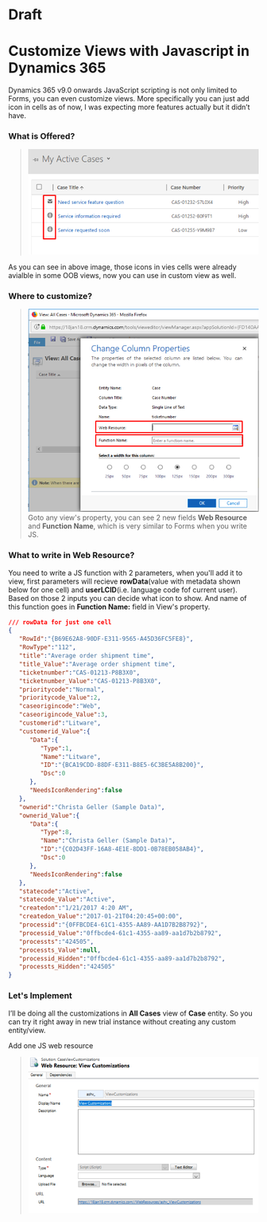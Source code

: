 # Draft

# Customize Views with Javascript in Dynamics 365

Dynamics 365 v9.0 onwards JavaScript scripting is not only limited to Forms, you can even customize views. More specifically you can just add icon in cells as of now, I was expecting more features actually but it didn’t have.


### What is Offered?
> ![1_OOB_Icons.png](1_OOB_Icons.png)

As you can see in above image, those icons in vies cells were already avialble in some OOB views, now you can use in custom view as well.

### Where to customize?
> ![2_View_Properties.png](2_View_Properties.png)
Goto any view's property, you can see 2 new fields **Web Resource** and **Function Name**, which is very similar to Forms when you write JS.

### What to write in Web Resource?
You need to write a JS function with 2 parameters, when you'll add it to view, first parameters will recieve **rowData**(value with metadata shown below for one cell) and **userLCID**(i.e. language code fof current user).
Based on those 2 inputs you can decide what icon to show. And name of this function goes in **Function Name:** field in View's property.

```json
/// rowData for just one cell
{
   "RowId":"{B69E62A8-90DF-E311-9565-A45D36FC5FE8}",
   "RowType":"112",
   "title":"Average order shipment time",
   "title_Value":"Average order shipment time",
   "ticketnumber":"CAS-01213-P8B3X0",
   "ticketnumber_Value":"CAS-01213-P8B3X0",
   "prioritycode":"Normal",
   "prioritycode_Value":2,
   "caseorigincode":"Web",
   "caseorigincode_Value":3,
   "customerid":"Litware",
   "customerid_Value":{
      "Data":{
         "Type":1,
         "Name":"Litware",
         "ID":"{BCA19CDD-88DF-E311-B8E5-6C3BE5A8B200}",
         "Dsc":0
      },
      "NeedsIconRendering":false
   },
   "ownerid":"Christa Geller (Sample Data)",
   "ownerid_Value":{
      "Data":{
         "Type":8,
         "Name":"Christa Geller (Sample Data)",
         "ID":"{C02D43FF-16A8-4E1E-8DD1-0B78EB058AB4}",
         "Dsc":0
      },
      "NeedsIconRendering":false
   },
   "statecode":"Active",
   "statecode_Value":"Active",
   "createdon":"1/21/2017 4:20 AM",
   "createdon_Value":"2017-01-21T04:20:45+00:00",
   "processid":"{0FFBCDE4-61C1-4355-AA89-AA1D7B2B8792}",
   "processid_Value":"0ffbcde4-61c1-4355-aa89-aa1d7b2b8792",
   "processts":"424505",
   "processts_Value":null,
   "processid_Hidden":"0ffbcde4-61c1-4355-aa89-aa1d7b2b8792",
   "processts_Hidden":"424505"
}
```

### Let's Implement
I’ll be doing all the customizations in **All Cases** view of **Case** entity. So you can try it right away in new trial instance without creating any custom entity/view.

Add one JS web resource 
> ![Add one JS web resource](3_Add_Web_Resource.png)

